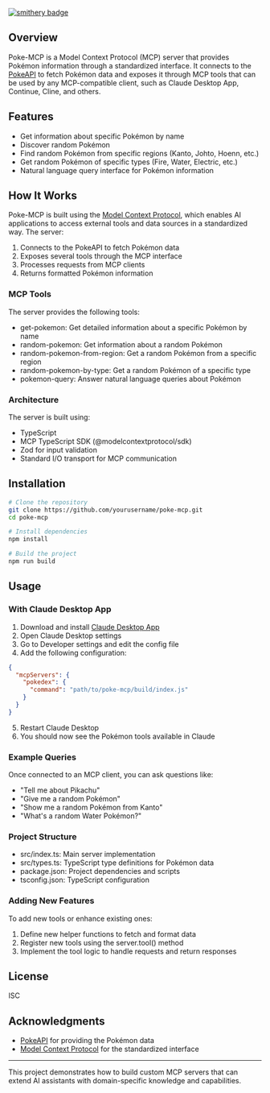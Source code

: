 [![smithery badge](https://smithery.ai/badge/@NaveenBandarage/poke-mcp)](https://smithery.ai/server/@NaveenBandarage/poke-mcp)
## Overview

Poke-MCP is a Model Context Protocol (MCP) server that provides Pokémon information through a standardized interface. It connects to the [PokeAPI](https://pokeapi.co/) to fetch Pokémon data and exposes it through MCP tools that can be used by any MCP-compatible client, such as Claude Desktop App, Continue, Cline, and others.

## Features

- Get information about specific Pokémon by name
- Discover random Pokémon
- Find random Pokémon from specific regions (Kanto, Johto, Hoenn, etc.)
- Get random Pokémon of specific types (Fire, Water, Electric, etc.)
- Natural language query interface for Pokémon information

## How It Works

Poke-MCP is built using the [Model Context Protocol](https://modelcontextprotocol.io/), which enables AI applications to access external tools and data sources in a standardized way. The server:

1. Connects to the PokeAPI to fetch Pokémon data
2. Exposes several tools through the MCP interface
3. Processes requests from MCP clients
4. Returns formatted Pokémon information

### MCP Tools

The server provides the following tools:

- get-pokemon: Get detailed information about a specific Pokémon by name
- random-pokemon: Get information about a random Pokémon
- random-pokemon-from-region: Get a random Pokémon from a specific region
- random-pokemon-by-type: Get a random Pokémon of a specific type
- pokemon-query: Answer natural language queries about Pokémon

### Architecture

The server is built using:

- TypeScript
- MCP TypeScript SDK (@modelcontextprotocol/sdk)
- Zod for input validation
- Standard I/O transport for MCP communication

## Installation

```bash
# Clone the repository
git clone https://github.com/yourusername/poke-mcp.git
cd poke-mcp

# Install dependencies
npm install

# Build the project
npm run build
```

## Usage

### With Claude Desktop App

1. Download and install [Claude Desktop App](https://claude.ai/download)
2. Open Claude Desktop settings
3. Go to Developer settings and edit the config file
4. Add the following configuration:

```json
{
  "mcpServers": {
    "pokedex": {
      "command": "path/to/poke-mcp/build/index.js"
    }
  }
}
```

5. Restart Claude Desktop
6. You should now see the Pokémon tools available in Claude

### Example Queries

Once connected to an MCP client, you can ask questions like:

- "Tell me about Pikachu"
- "Give me a random Pokémon"
- "Show me a random Pokémon from Kanto"
- "What's a random Water Pokémon?"

### Project Structure

- src/index.ts: Main server implementation
- src/types.ts: TypeScript type definitions for Pokémon data
- package.json: Project dependencies and scripts
- tsconfig.json: TypeScript configuration

### Adding New Features

To add new tools or enhance existing ones:

1. Define new helper functions to fetch and format data
2. Register new tools using the server.tool() method
3. Implement the tool logic to handle requests and return responses

## License

ISC

## Acknowledgments

- [PokeAPI](https://pokeapi.co/) for providing the Pokémon data
- [Model Context Protocol](https://modelcontextprotocol.io/) for the standardized interface

---

This project demonstrates how to build custom MCP servers that can extend AI assistants with domain-specific knowledge and capabilities.
